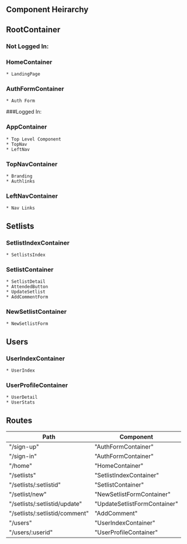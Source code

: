 ## Component Heirarchy




## RootContainer
  ### Not Logged In:

  ### HomeContainer
    * LandingPage 

  ### AuthFormContainer
    * Auth Form

  ###Logged In:

  ### AppContainer
    * Top Level Component
    * TopNav
    * LeftNav

  ### TopNavContainer
    * Branding
    * Authlinks

  ### LeftNavContainer
    * Nav Links


## Setlists

  ### SetlistIndexContainer
    * SetlistsIndex

  ### SetlistContainer
    * SetlistDetail
    * AttendedButton
    * UpdateSetlist
    * AddCommentForm

  ### NewSetlistContainer
    * NewSetlistForm

## Users

  ### UserIndexContainer
    * UserIndex

  ### UserProfileContainer
    * UserDetail
    * UserStats



## Routes
|Path   | Component   |
|-------|-------------|
| "/sign-up" | "AuthFormContainer" |
| "/sign-in" | "AuthFormContainer" |
| "/home" | "HomeContainer" |
| "/setlists" | "SetlistIndexContainer" |
| "/setlists/:setlistid" | "SetlistContainer" |
| "/setlist/new" | "NewSetlistFormContainer" |
| "/setlists/:setlistid/update" | "UpdateSetlistFormContainer" |
| "/setlists/:setlistid/comment" | "AddComment" |
| "/users" | "UserIndexContainer" |
| "/users/:userid" | "UserProfileContainer" |